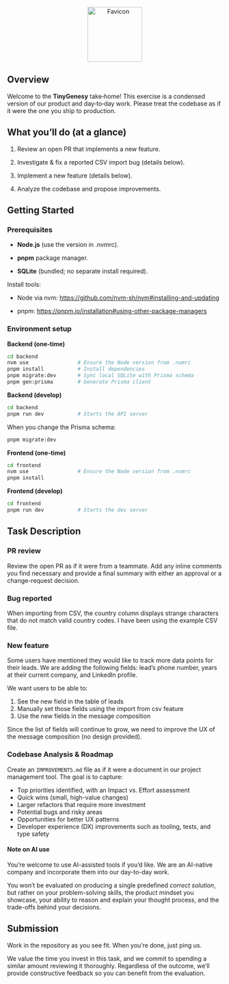 <p align="center">
  <img src="https://cdn.prod.website-files.com/674ec82ac8f13332ff5201aa/677eaa5351b3ef0c2418820a_favicon%20256x256.png" width="128" height="128" alt="Favicon">
</p>

## Overview

Welcome to the **TinyGenesy** take‑home! This exercise is a condensed version of our product and day‑to‑day work. Please treat the codebase as if it were the one you ship to production.


## What you’ll do (at a glance)

1. Review an open PR that implements a new feature.

2. Investigate & fix a reported CSV import bug (details below).

3. Implement a new feature (details below).

4. Analyze the codebase and propose improvements.


## Getting Started

### Prerequisites

- **Node.js** (use the version in .nvmrc).

- **pnpm** package manager.

- **SQLite** (bundled; no separate install required).

Install tools:

- Node via nvm: https://github.com/nvm-sh/nvm#installing-and-updating

- pnpm: https://pnpm.io/installation#using-other-package-managers

### Environment setup

**Backend (one‑time)**

```zsh
cd backend
nvm use                # Ensure the Node version from .nvmrc
pnpm install           # Install dependencies
pnpm migrate:dev       # Sync local SQLite with Prisma schema
pnpm gen:prisma        # Generate Prisma client
```

**Backend (develop)**

```zsh
cd backend
pnpm run dev           # Starts the API server
```

When you change the Prisma schema:
```zsh
pnpm migrate:dev
```

**Frontend (one‑time)**

```zsh
cd frontend
nvm use                # Ensure the Node version from .nvmrc
pnpm install
```

**Frontend (develop)**

```zsh
cd frontend
pnpm run dev           # Starts the dev server
```

## Task Description

### PR review

Review the open PR as if it were from a teammate. Add any inline comments you find necessary and provide a final summary with either an approval or a change-request decision.

### Bug reported

When importing from CSV, the country column displays strange characters that do not match valid country codes. I have been using the example CSV file.


### New feature

Some users have mentioned they would like to track more data points for their leads.
We are adding the following fields: lead’s phone number, years at their current company, and LinkedIn profile.

We want users to be able to:

 1. See the new field in the table of leads
 2. Manually set those fields using the import from csv feature
 3. Use the new fields in the message composition

Since the list of fields will continue to grow, we need to improve the UX of the message composition (no design provided).

### Codebase Analysis & Roadmap

Create an `IMPROVEMENTS.md` file as if it were a document in our project management tool. The goal is to capture:
- Top priorities identified, with an Impact vs. Effort assessment
- Quick wins (small, high-value changes)
- Larger refactors that require more investment
- Potential bugs and risky areas
- Opportunities for better UX patterns
- Developer experience (DX) improvements such as tooling, tests, and type safety

#### Note on AI use

You’re welcome to use AI-assisted tools if you’d like. We are an AI-native company and incorporate them into our day-to-day work.

You won’t be evaluated on producing a single predefined _correct solution_, but rather on your problem-solving skills, the product mindset you showcase, your ability to reason and explain your thought process, and the trade-offs behind your decisions.


## Submission

Work in the repository as you see fit. When you’re done, just ping us.

We value the time you invest in this task, and we commit to spending a similar amount reviewing it thoroughly. Regardless of the outcome, we’ll provide constructive feedback so you can benefit from the evaluation.

